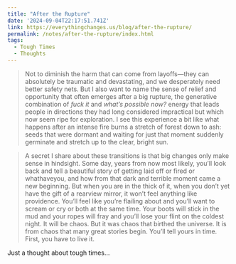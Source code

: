```yaml
---
title: "After the Rupture"
date: '2024-09-04T22:17:51.741Z'
link: https://everythingchanges.us/blog/after-the-rupture/
permalink: /notes/after-the-rupture/index.html
tags:
  - Tough Times
  - Thoughts
---
```


> Not to diminish the harm that can come from layoffs—they can absolutely be traumatic and devastating, and we desperately need better safety nets. But I also want to name the sense of relief and opportunity that often emerges after a big rupture, the generative combination of _fuck it_ and _what’s possible now?_ energy that leads people in directions they had long considered impractical but which now seem ripe for exploration. I see this experience a bit like what happens after an intense fire burns a stretch of forest down to ash: seeds that were dormant and waiting for just that moment suddenly germinate and stretch up to the clear, bright sun.

>  A secret I share about these transitions is that big changes only make sense in hindsight. Some day, years from now most likely, you’ll look back and tell a beautiful story of getting laid off or fired or whathaveyou, and how from that dark and terrible moment came a new beginning. But when you are in the thick of it, when you don’t yet have the gift of a rearview mirror, it won’t feel anything like providence. You’ll feel like you’re flailing about and you’ll want to scream or cry or both at the same time. Your boots will stick in the mud and your ropes will fray and you’ll lose your flint on the coldest night. It will be chaos. But it was chaos that birthed the universe. It is from chaos that many great stories begin. You’ll tell yours in time. First, you have to live it.

Just a thought about tough times...